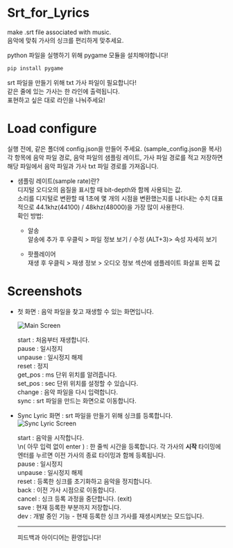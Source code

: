 # Srt_for_Lyrics
make .srt file associated with music.  
음악에 맞춰 가사의 싱크를 편리하게 맞추세요.  
  
python 파일을 실행하기 위해 pygame 모듈을 설치해야합니다!  
```bash
pip install pygame
```
srt 파일을 만들기 위해 txt 가사 파일이 필요합니다!  
같은 줄에 있는 가사는 한 라인에 출력됩니다.  
표현하고 싶은 대로 라인을 나눠주세요!

# Load configure 
실행 전에, 같은 폴더에 config.json을 만들어 주세요. (sample_config.json을 복사)  
각 항목에 음악 파일 경로, 음악 파일의 샘플링 레이트, 가사 파일 경로를 적고 저장하면  
해당 파일에서 음악 파일과 가사 txt 파일 경로를 가져옵니다.  

- 샘플링 레이트(sample rate)란?  
디지털 오디오의 음질을 표시할 때 bit-depth와 함께 사용되는 값.  
소리를 디지털로 변환할 때 1초에 몇 개의 시점을 변환했는지를 나타내는 수치
대표적으로 44.1khz(44100) / 48khz(48000)을 가장 많이 사용한다.  
확인 방법:
  - 알송  
  알송에 추가 후 우클릭 > 파일 정보 보기 / 수정 (ALT+3)> 속성 자세히 보기  
    
  - 팟플레이어  
  재생 후 우클릭 > 재생 정보 >  오디오 정보 섹션에 샘플레이트 화살표 왼쪽 값  



# Screenshots
- 첫 화면 : 음악 파일을 찾고 재생할 수 있는 화면입니다.  
  
  ![Main Screen](https://user-images.githubusercontent.com/24859233/212577278-ab311aef-6b1b-472f-97df-e9092f2bdefc.png)

  start : 처음부터 재생합니다.  
  pause : 일시정지  
  unpause : 일시정지 해제  
  reset : 정지  
  get_pos : ms 단위 위치를 알려줍니다.  
  set_pos : sec 단위 위치를 설정할 수 있습니다.  
  change : 음악 파일을 다시 입력합니다.  
  sync : srt 파일을 만드는 화면으로 이동합니다.  
  
  
- Sync Lyric 화면 : srt 파일을 만들기 위해 싱크를 등록합니다.
  ![Sync Lyric Screen](https://user-images.githubusercontent.com/24859233/212575837-3b34fcf1-8955-4dd2-b0c3-d54dffa91156.png)  
  
  start : 음악을 시작합니다.  
  \n( 아무 입력 없이 enter ) : 한 줄씩 시간을 등록합니다. 각 가사의 **시작** 타이밍에 엔터를 누르면 이전 가사의 종료 타이밍과 함께 등록됩니다.  
  pause : 일시정지  
  unpause : 일시정지 해제  
  reset : 등록한 싱크를 초기화하고 음악을 정지합니다.  
  back : 이전 가사 시점으로 이동합니다.  
  cancel : 싱크 등록 과정을 중단합니다. (exit)  
  save : 현재 등록한 부분까지 저장합니다.  
  dev : 개발 중인 기능 - 현재 등록한 싱크 가사를 재생시켜보는 모드입니다.  

  ---
  피드백과 아이디어는 환영입니다!  
